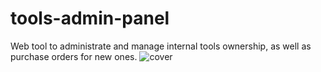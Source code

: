# tools-admin-panel
Web tool to administrate and manage internal tools ownership, as well as purchase orders for new ones.
![cover](https://user-images.githubusercontent.com/31547410/170875597-d72b9631-2153-4e02-9b42-c77fc2cc011a.png)
